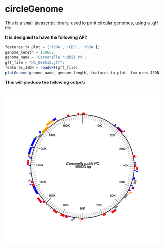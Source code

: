 circleGenome
============

This is a small javascript library, used to print circular genomes, using a .gff file.

**It is designed to have the following API:<br>**
```javascript
features_to_plot = ['tRNA', 'CDS', 'rRNA'];
genome_length = 159662;
genome_name = 'Carsonella ruddii PV';
gff_file = "NC_008512.gff";
features_JSON = readGFF(gff_file);
plotGenome(genome_name, genome_length, features_to_plot, features_JSON);
```

**This will produce the following output:**

![alt tag](https://github.com/coreymhudson/circleGenome/blob/master/carsonella_example.png)
